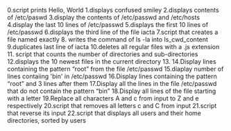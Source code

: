 0.script prints Hello, World
1.displays confused smiley
2.displays contents of /etc/paswd
3.display the contents of /etc/passwd and /etc/hosts
4.display the last 10 lines of /etc/passwd
5.displays the first 10 lines of /etc/passwd
6.displays the third line of the file iacta
7.script that creates a file named exactly
8. writes the command of ls -la into ls_cwd_content
9.duplicates last line of iacta
10.deletes all regular files with a .js extension
11. script that counts the number of directories and sub-directories
12.displays the 10 newest files in the current directory
13.
14.Display lines containing the pattern “root” from the file /etc/passwd
15.diaplay number of lines contaiing 'bin' in /etc/passwd
16.Display lines containing the pattern “root” and 3 lines after them
17.Display all the lines in the file /etc/passwd that do not contain the pattern “bin”
18.Display all lines of the file starting with a letter
19.Replace all characters A and c from input to Z and e respectively
20.script that removes all letters c and C from input
21.script that reverse its input
22.script that displays all users and their home directories, sorted by users

